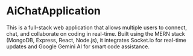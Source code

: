 # AiChatApplication
This is a full-stack web application that allows multiple users to connect, chat, and collaborate on coding in real-time. Built using the MERN stack (MongoDB, Express, React, Node.js), it integrates Socket.io for real-time updates and Google Gemini AI for smart code assistance.
